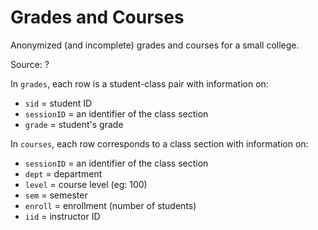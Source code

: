 # Grades and Courses

Anonymized (and incomplete) grades and courses for a small college.

Source: ?

In `grades`, each row is a student-class pair with information on:

- `sid` = student ID
- `sessionID` = an identifier of the class section
- `grade` = student's grade
  
In `courses`, each row corresponds to a class section with information on:

- `sessionID` = an identifier of the class section
- `dept` = department
- `level` = course level (eg: 100)
- `sem` = semester
- `enroll` = enrollment (number of students)
- `iid` = instructor ID
